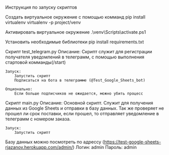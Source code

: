 Инструкция по запуску скриптов

Создать виртуальное окружение с помощью комманд
    pip install virtualenv
    virtualenv -p project/venv

Активировать виртуальное окружение
    .\venv\Scripts\activate.ps1

Установить необходимые библиотеки
    pip install requirements.txt

Скрипт test_telegram.py
    Описание:
        Скрипт служит для регистрации получателя уведомлений в телеграмм, с помощью выполнения стартовой комманды(/start)
    
    Запуск:
        Запустить скрипт
        Подписаться на бота в телеграмме (@Test_Google_Sheets_bot)
    
    Опционально:
        Если больше подписчиков не ожидается, можно убить процесс

Скрипт main.py
    Описание:
        Основной скрипт. Служит для получения данных из Google Sheets и отправки в базу данных. Так же проверяет не прошел ли срок поставки, если прошел, то отправляет уведомление в телеграмм с номером заказа.
    
    Запуск:
        Запустить скрипт

Базу данных можно посмотреть по адрессу (https://test-google-sheets-rjazanov.herokuapp.com/admin/)
    Логин: admin
    Пароль: admin